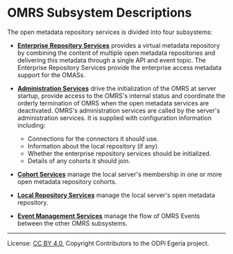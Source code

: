 <!-- SPDX-License-Identifier: Apache-2.0 -->
<!-- Copyright Contributors to the ODPi Egeria project. -->

# OMRS Subsystem Descriptions

The open metadata repository services is divided into four subsystems:

* **[Enterprise Repository Services](enterprise-repository-services.md)** provides a virtual
metadata repository by combining the content of multiple open metadata
repositories and delivering this metadata through a single API and event topic.
The Enterprise Repository Services provide the enterprise access metadata
support for the OMASs.

* **[Administration Services](administration-services.md)** drive the
initialization of the OMRS at server startup, provide access to the OMRS's internal status and
coordinate the orderly termination of OMRS when the open metadata services
are deactivated. OMRS's administration services are called by the server's administration
services.   It is supplied with configuration information including:
  * Connections for the connectors it should use.
  * Information about the local repository (if any).
  * Whether the enterprise repository services should be initialized.
  * Details of any cohorts it should join.

* **[Cohort Services](cohort-services.md)** manage the local
server's membership in one or more open metadata repository cohorts.

* **[Local Repository Services](local-repository-services.md)** manage the local
server's open metadata repository.

* **[Event Management Services](event-management-services.md)** manage the flow of OMRS Events
between the other OMRS subsystems.



----
License: [CC BY 4.0](https://creativecommons.org/licenses/by/4.0/),
Copyright Contributors to the ODPi Egeria project.
